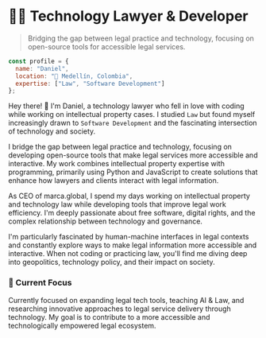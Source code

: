 # 👨‍💻 Technology Lawyer & Developer

> Bridging the gap between legal practice and technology, focusing on open-source tools for accessible legal services.

```javascript
const profile = {
  name: "Daniel",
  location: "📍 Medellín, Colombia",
  expertise: ["Law", "Software Development"]
};
```

Hey there! 👋
I'm Daniel, a technology lawyer who fell in love with coding while working on intellectual property cases. I studied `Law` but found myself increasingly drawn to `Software Development` and the fascinating intersection of technology and society.

I bridge the gap between legal practice and technology, focusing on developing open-source tools that make legal services more accessible and interactive. My work combines intellectual property expertise with programming, primarily using Python and JavaScript to create solutions that enhance how lawyers and clients interact with legal information.

As CEO of marca.global, I spend my days working on intellectual property and technology law while developing tools that improve legal work efficiency. I'm deeply passionate about free software, digital rights, and the complex relationship between technology and governance.

I'm particularly fascinated by human-machine interfaces in legal contexts and constantly explore ways to make legal information more accessible and interactive. When not coding or practicing law, you'll find me diving deep into geopolitics, technology policy, and their impact on society.

### 🚀 Current Focus
Currently focused on expanding legal tech tools, teaching AI & Law, and researching innovative approaches to legal service delivery through technology. My goal is to contribute to a more accessible and technologically empowered legal ecosystem.
